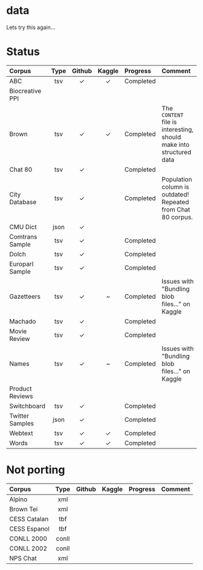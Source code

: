 # data
Lets try this again...


# Status


| Corpus | Type | Github | Kaggle  | Progress | Comment |
|:- |:-:|:-:|:-:|:-|:-|
| ABC | tsv | ✓ | ✓ | Completed | |
| Biocreative PPI | |  |  | | |
| Brown | tsv | ✓ | ✓ | Completed | The `CONTENT` file is interesting, should make into structured data |
| Chat 80 | tsv | ✓ |  | Completed | |
| City Database | tsv | ✓ |  | Completed | Population column is outdated! Repeated from Chat 80 corpus. |
| CMU Dict | json | ✓ |  | | |
| Comtrans Sample | tsv | ✓  |  | Completed | |
| Dolch | tsv | ✓ |  | Completed | |
| Europarl Sample | tsv | ✓ |  | Completed | |
| Gazetteers | tsv | ✓ | ~ | Completed | Issues with "Bundling blob files..." on Kaggle |
| Machado | tsv | ✓ |  | Completed | |
| Movie Review | tsv | ✓ | | Completed | |
| Names | tsv | ✓ | ~ | Completed | Issues with "Bundling blob files..." on Kaggle |
| Product Reviews |  |  |  | | |
| Switchboard | tsv | ✓ | | Completed | |
| Twitter Samples | json | ✓ | | Completed | |
| Webtext | tsv | ✓ | ✓ | Completed | |
| Words | tsv | ✓ | ✓ | Completed | |

# Not porting

| Corpus | Type | Github | Kaggle  | Progress | Comment |
|:- |:-:|:-:|:-:|:-|:-|
| Alpino | xml |  |  |  | |
| Brown Tei | xml | |  | | |
| CESS Catalan | tbf |  |  | | |
| CESS Espanol |tbf| |  | | |
| CONLL 2000 | conll | |  | | |
| CONLL 2002 | conll | |  | | |
| NPS Chat | xml | |  | | |
